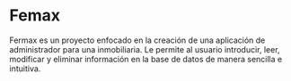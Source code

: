 # Femax
Fermax es un proyecto enfocado en la creación de una aplicación de administrador para una inmobiliaria. Le permite al usuario introducir, leer, modificar y eliminar información en la base de datos de manera sencilla e intuitiva.
